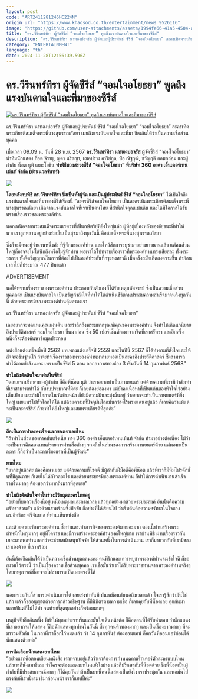 ```yaml
---
layout: post
code: "ART2411281246HC224N"
origin_url: "https://www.khaosod.co.th/entertainment/news_9526116"
image: "https://github.com/user-attachments/assets/1994fe66-41a5-4504-a61e-bcd38cced741"
title: "ดร.วีรินทร์ทิรา ผู้จัดซีรีส์ “จอมใจอโยธยา” พูดถึงแรงบันดาลใจและที่มาของซีรีส์"
description: "ดร.วีรินทร์ทิรา นาทองบ่อจรัส ผู้จัดและผู้ประพันธ์ ซีรีส์ “จอมใจอโยธยา” ละครเทิดพระเกียรติสมเด็จพระพี่นางสุพรรณกัลยา เผยถึงแรงบันดาลใจและที่มา ขีดเส้นใต้ว่าเป็นความเชื่อส่วนบุคคล"
category: "ENTERTAINMENT"
language: "th"
date: 2024-11-28T12:56:39.596Z
---
```


# ดร.วีรินทร์ทิรา ผู้จัดซีรีส์ “จอมใจอโยธยา” พูดถึงแรงบันดาลใจและที่มาของซีรีส์

[![ดร.วีรินทร์ทิรา ผู้จัดซีรีส์ “จอมใจอโยธยา” พูดถึงแรงบันดาลใจและที่มาของซีรีส์](https://www.khaosod.co.th/wpapp/uploads/2024/11/จอมใจอโยธยา-3.jpg "ดร.วีรินทร์ทิรา ผู้จัดซีรีส์ “จอมใจอโยธยา” พูดถึงแรงบันดาลใจและที่มาของซีรีส์")](https://www.khaosod.co.th/wpapp/uploads/2024/11/จอมใจอโยธยา-3.jpg)

ดร.วีรินทร์ทิรา นาทองบ่อจรัส ผู้จัดและผู้ประพันธ์ ซีรีส์ “จอมใจอโยธยา” “จอมใจอโยธยา” ละครเทิดพระเกียรติสมเด็จพระพี่นางสุพรรณกัลยา เผยถึงแรงบันดาลใจและที่มา ขีดเส้นใต้ว่าเป็นความเชื่อส่วนบุคคล

เมื่อเวลา 09.09 น. วันที่ 28 พ.ย. 2567 **ดร.วีรินทร์ทิรา นาทองบ่อจรัส** ผู้จัดซีรีส์ “จอมใจอโยธยา” นำทีมนักแสดง ก็อต จิรายุ, ญดา นริลญา, เฌอปราง อารีย์กุล, ป๋อ ณัฐวุฒิ, ขวัญฤดี กลมกล่อม และผู้กำกับ น็อต นุติ เขมะโยธิน **ทำพิธีบวงสรวงซีรีส์ “จอมใจอโยธยา” ที่บริษัท 360 องศา เอ็นเตอร์เทนเม้นท์ จำกัด (ย่านนวลจันทร์)**

![](https://www.khaosod.co.th/wpapp/uploads/2024/11/จอมใจอโยธยา-6.jpg)

**โดยหลังจบพิธี ดร.วีรินทร์ทิรา ซึ่งเป็นทั้งผู้จัด และเป็นผู้ประพันธ์ ซีรีส์ “จอมใจอโยธยา”** ได้เปิดใจถึงแรงบันดาลใจและที่มาของซีรีส์เรื่องนี้ “ละครซีรีส์จอมใจอโยธยา เป็นละครเทิดพระเกียรติสมเด็จพระพี่นางสุพรรณกัลยา เกิดจากแรงบันดาลใจที่เราเป็นคนไทย ที่สำนึกใจคุณแผ่นดิน และได้มีโอกาสได้รับทราบเรื่องราวของพระองค์ท่าน

นอกเหนือจากพระสมเด็จพระนเรศวรที่เป็นกษัตริย์ที่ยิ่งใหญ่แล้ว ผู้ที่อยู่เบื้องหลังของชัยชนะที่ทำให้พวกเราลูกหลานอยู่อย่างร่มเย็นเป็นสุขมาถึงทุกวันนี้ คือสมเด็จพระพี่นางสุพรรณกัลยา

ซึ่งก็จะมีคนอยู่จำนวนหนึ่งค่ะ ที่รู้จักพระองค์ท่าน และไหว้สักการะบูชามาอย่างยาวนานแล้ว แต่คนส่วนใหญ่ก็อาจจะไม่ได้นึกถึงหรือไม่รู้จักท่าน พอเราได้ไปทราบเรื่องราวที่พระองค์ท่านทรงเสียสละ ทั้งพระวรกาย ทั้งจิตวิญญาณในการที่ต้องไปเป็นองค์ประกันที่กรุงหงสาวดี เมื่อครั้งสมัยเกิดสงครามขึ้น ถ้าย้อนเวลาไปก็ประมาณ 477 ปีมาแล้ว

ADVERTISEMENT

พอได้ทราบเรื่องราวของพระองค์ท่าน ประกอบกับตัวเองก็ได้รับเหตุมหัศจรรย์ ซึ่งเป็นความเชื่อส่วนบุคคลค่ะ เป็นแรงบันดาลใจ เป็นขวัญกำลังใจที่ทำให้ได้ดำเนินชีวิตจนประสบความสำเร็จมาจนถึงทุกวันนี้ ด้วยพระบารมีของพระองค์ท่านคุ้มครองเรา

ดร.วีรินทร์ทิรา นาทองบ่อจรัส ผู้จัดและผู้ประพันธ์ ซีรีส์ “จอมใจอโยธยา”

เลยอยากจะทดแทนคุณแผ่นดิน และรำลึกถึงพระมหากรุณาธิคุณของพระองค์ท่าน จึงทำให้เกิดนวนิยายอิงประวัติศาสตร์ จอมใจอโยธยา ขึ้นมาก่อน ซึ่ง 50 เปอร์เซ็นต์จะมาจากจิตที่เราศรัทธา และอีกครึ่งหนึ่งก็จะต้องค้นหาข้อมูลประกอบ

หนังสือแต่งเสร็จเมื่อปี 2562 บทเพลงแต่งเสร็จปี 2559 และในปีนี้ 2567 ก็ได้ทำตามที่ตั้งใจและให้สัจจะอธิษฐานไว้ ว่าจะทำเรื่องราวของพระองค์ท่านมาถ่ายทอดเป็นละครอิงประวัติศาสตร์ ซึ่งสามารถทำได้ตามกำลังนะคะ เพราะเป็นซีรีส์ 5 ตอน ออกอากาศทางช่อง 3 เริ่มวันที่ 14 กุมภาพันธ์ 2568”

**ทำไมถึงตัดสินใจมาทำเป็นซีรีส์**  
“ตอนแรกปรึกษาทางผู้กำกับ ก็คือพี่น๊อต นุติ ว่าเราอยากทำเป็นภาพยนตร์ แต่ด้วยความที่เรามีกำลังเท่าที่เราสามารถทำได้ กับงบประมาณที่มีค่ะ ก็เลยต้องย่อลงมา แต่ยังคงเนื้อหาที่เป็นแก่นของหัวใจไว้อย่างเต็มเปี่ยม และถ้ามีโอกาสในวันข้างหน้า ก็ยังมีความฝันละมุ่งมั่นอยู่ ว่าอยากจะทำเป็นภาพยนตร์ที่ยิ่งใหญ่ เผยแพร่ไปทั่วโลกให้ได้ แต่ด้วยความที่ปัจจุบันโลกมันกว้างไร้พรมแดนอยู่แล้ว ก็เลยคิดว่าแม้แต่จะเป็นละครซีรีส์ ก็จะทำให้ยิ่งใหญ่และสมพระเกียรติที่สุดค่ะ”

![](https://www.khaosod.co.th/wpapp/uploads/2024/11/S__60407887_0.jpg)

**ถือเป็นการทำละครเรื่องแรกของเราเลยไหม**  
“ถ้าทำในส่วนของภาคบันเทิงเนี่ย ทาง 360 องศา เอ็นเตอร์เทนเม้นท์ จำกัด ทำมาอย่างต่อเนื่อง ไม่ว่าจะเป็นการคิดคอนเทนต์รายการผ่านสื่อต่างๆ รวมถึงในส่วนของการสร้างภาพยนตร์ด้วย แต่พอมาเป็นละคร ก็ถือว่าเป็นละครเรื่องแรกที่เป็นผู้จัดค่ะ”

**ยากไหม**  
“ยากอยู่แล้วค่ะ ต้องศึกษาเยอะ แต่ด้วยความที่โชคดี มีผู้กำกับฝีมือดีคือพี่น๊อต แล้วพี่เขาก็มีทีมโปรดักชั่นที่มีคุณภาพ ก็เลยไม่ได้กังวลอะไร และด้วยพระบารมีของพระองค์ท่าน ก็ทำให้การดำเนินงานสำเร็จราบรื่นมากๆ ต้องบอกว่ามากถึงมากที่สุดเลย”

**ทำไมถึงตัดสินใจทำในช่วงมีวิกฤตละครไทยอยู่**  
“อย่างที่บอกว่าเรื่องนี้อยู่เหนือเหตุผลและกาลเวลา แล้วทุกอย่างมาด้วยพระประสงค์ อันนั้นคือความศรัทธาส่วนตัว แล้วด้วยเราพร้อมซึ่งปัจจัย ก็อย่างที่ได้เรียนไป ว่าเริ่มต้นคือความศรัทธาในใจของ ดร.อิทธิกร ศรีจันบาล ที่ท่านเห็นหนังสือ

และด้วยความรักพระองค์ท่าน ซึ่งท่านดร.ทำภารกิจของพระองค์มาเยอะมาก ตอนนี้ท่านสร้างพระตำหนักใหญ่มากๆ อยู่ที่โคราช และมีการสร้างพระองค์ท่านองค์ใหญ่มาก เราผ่านพิธี ผ่านเรื่องราวกันเยอะมากพอท่านบอกว่าจะช่วยสนับสนุนปัจจัย ให้ส่วนหนึ่งในการดำเนินงาน เราก็มาบวกกับที่เรามีของเราเองด้วย ที่เราพร้อม

อันนี้ต้องขีดเส้นใต้ว่าเป็นความเชื่อส่วนบุคคลนะคะ คนที่รักและเคารพบูชาพระองค์ท่านจะเข้าใจดี ก็ขอสงวนไว้ตรงนี้ ว่าเป็นเรื่องความเชื่อส่วนบุคคล เราเชื่อมั่นว่าเราได้รับพระราชทานจากพระองค์ท่านจริงๆ โดยเหตุการณ์ที่อาจจะไม่สามารถเปิดเผยตรงนี้ได้

![](https://www.khaosod.co.th/wpapp/uploads/2024/11/S__60407885_0.jpg)

พอมารวมกันก็สามารถดำเนินการได้ เลยเร่งทำทันที มันเหมือนกับพอถึงเวลาแล้ว ใจเรารู้สึกว่ามันใช่แล้ว แล้วก็ขออนุญาตด้วยการกล่าวอธิษฐาน ก็มีนิมิตรตามความเชื่อ ก็เลยคุยกับพี่น๊อตเลย คุยกันมาหลายปีแต่ก็ไม่ได้ทำ จนท้ายที่สุดทุกอย่างก็พร้อมมากๆ

เหตุปัจจัยอีกอันหนึ่ง ที่ทำให้ทุกอย่างราบรื่นและมั่นใจเดินหน้าต่อ ก็คือตอนที่ได้รับคำตอบ ว่านักแสดงที่เราอยากจะให้แสดง ก็คือนักแสดงทุกท่านในวันนี้ ซึ่งทุกคนคิวทองมากๆ และเป็นเรื่องยากมากๆ ที่จะมารวมตัวกัน ในเวลาที่เราล็อกไว้หมดแล้ว ว่า 14 กุมภาพันธ์ ต้องออนแอน์ ล็อกวันที่ออนแอร์ก่อนได้นักแสดงด้วยค่ะ”

**การคัดเลือกนักแสดงยากไหม**  
“อย่างแรกคือตอนเขียนหนังสือ เราทราบอยู่แล้วว่าเราต้องการกำหนดคาแร็กเตอร์ตัวละครแบบไหน แล้วเราก็นั่งสมาธิเลย ว่าใครจะต้องแสดงบทไหนยังไงบ้าง แล้วก็ปรึกษากับพี่น๊อตด้วย ซึ่งพี่น๊อตเป็นผู้กำกับที่มีประสบการณ์มากๆ ก็ได้คุยกันว่าถ้าเป็นบทนี่คนนี้แสดงเป็นยังไง เราประชุมกัน และพอมันไปตรงกับที่เรานั่งสมาธิมาก่อนหน้า เราก็แฮปปี้ค่ะ”

![](https://www.khaosod.co.th/wpapp/uploads/2024/11/S__60407882_0.jpg)